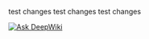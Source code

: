 test changes
test changes
test changes

[![Ask DeepWiki](https://deepwiki.com/badge.svg)](https://deepwiki.com/h3nrzi/ticketing)
